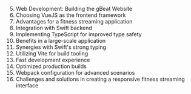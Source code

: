 5. Web Development: Building the gBeat Website
  1. Choosing VueJS as the frontend framework
   1. Advantages for a fitness streaming application
   2. Integration with Swift backend
  2. Implementing TypeScript for improved type safety
   1. Benefits in a large-scale application
   2. Synergies with Swift's strong typing
  3. Utilizing Vite for build tooling
   1. Fast development experience
   2. Optimized production builds
  4. Webpack configuration for advanced scenarios
  5. Challenges and solutions in creating a responsive fitness streaming interface